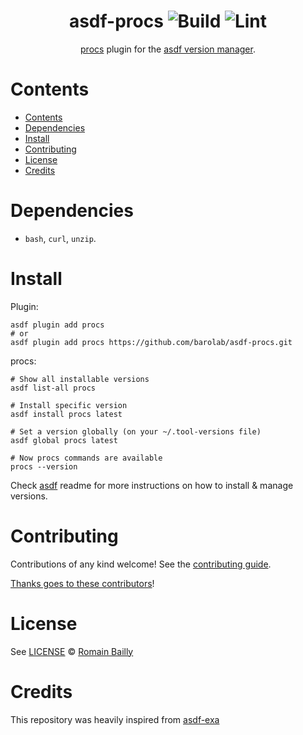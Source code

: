 <div align="center">

# asdf-procs ![Build](https://github.com/barolab/asdf-procs/workflows/Build/badge.svg) ![Lint](https://github.com/barolab/asdf-procs/workflows/Lint/badge.svg)

[procs](https://github.com/dalance/procs) plugin for the [asdf version manager](https://asdf-vm.com).

</div>

# Contents

- [Contents](#contents)
- [Dependencies](#dependencies)
- [Install](#install)
- [Contributing](#contributing)
- [License](#license)
- [Credits](#credits)

# Dependencies

- `bash`, `curl`, `unzip`.

# Install

Plugin:

```shell
asdf plugin add procs
# or
asdf plugin add procs https://github.com/barolab/asdf-procs.git
```

procs:

```shell
# Show all installable versions
asdf list-all procs

# Install specific version
asdf install procs latest

# Set a version globally (on your ~/.tool-versions file)
asdf global procs latest

# Now procs commands are available
procs --version
```

Check [asdf](https://github.com/asdf-vm/asdf) readme for more instructions on how to
install & manage versions.

# Contributing

Contributions of any kind welcome! See the [contributing guide](contributing.md).

[Thanks goes to these contributors](https://github.com/barolab/asdf-procs/graphs/contributors)!

# License

See [LICENSE](LICENSE) © [Romain Bailly](https://github.com/barolab/)

# Credits

This repository was heavily inspired from [asdf-exa](https://github.com/nyrst/asdf-exa)
